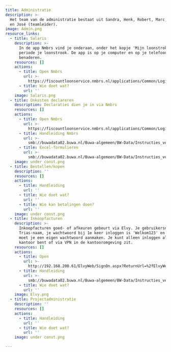```yaml
---
title: Administratie
description: >-
  Het team van de administratie bestaat uit Sandra, Henk, Robert, Marc, Lisette
  en José (teamleider).
image: Admin.png
resource_links:
  - title: Salaris
    description: >-
      In de app Nmbrs vind je onderaan, onder het kopje 'Mijn loonstroken', per
      periode je loonstrook. De app is op je computer en op je telefoon te
      benaderen.
    resources: []
    actions:
      - title: Open Nmbrs
        url: >-
          https://fiscountloonservice.nmbrs.nl/applications/Common/Login.aspx?ReturnUrl=%2f
      - title: Wie doet wat?
        url: ''
    image: Salaris.png
  - title: Onkosten declareren
    description: Declaraties dien je in via Nmbrs
    resources: []
    actions:
      - title: Open Nmbrs
        url: >-
          https://fiscountloonservice.nmbrs.nl/applications/Common/Login.aspx?ReturnUrl=%2f
      - title: Handleiding Nmbrs
        url: >-
          smb://buwadata02.buwa.nl/Buwa-algemeen/BW-Data/Instructies_veldformulieren_handleidingen/Salaris_Declaraties/filmpje_declareren-in-NMBRS.mp4
      - title: Excel-formulieren
        url: >-
          smb://buwadata02.buwa.nl/Buwa-algemeen/BW-Data/Instructies_veldformulieren_handleidingen/Salaris_Declaraties
    image: under const.png
  - title: Bestellen/kopen
    description: ''
    resources: []
    actions:
      - title: Handleiding
        url: ''
      - title: Wie doet wat?
        url: ''
      - title: Wie kan betalingen doen?
        url: ''
    image: under const.png
  - title: Inkoopfacturen
    description: >-
      Inkoopfacturen goed- of afkeuren gebeurt via Elvy. Je gebruikersnaam is je
      Trias-naam, je wachtwoord bij 1e keer inloggen is 'Welkom123' en daarna
      moet je een eigen wachtwoord aanmaken. Je kunt alleen inloggen als je op
      kantoor bent of via VPN in de kantooromgeving zit.
    resources: []
    actions:
      - title: Open
        url: >-
          http://192.168.200.61/ElvyWeb/SignOn.aspx?ReturnUrl=%2fElvyWeb%2fDefault.aspx
      - title: Handleiding
        url: >-
          smb://buwadata02.buwa.nl/Buwa-algemeen/BW-Data/Instructies_veldformulieren_handleidingen/Elvy/Elvyweb_alle_medewerkers/Facturen_goedafkeuren_in_Elvyweb.mp4
      - title: Wie doet wat?
        url: ''
    image: Elvy.png
  - title: Projectadministratie
    description: ''
    resources: []
    actions:
      - title: Handleiding
        url: ''
      - title: Wie doet wat?
        url: ''
    image: under const.png

---
```






























